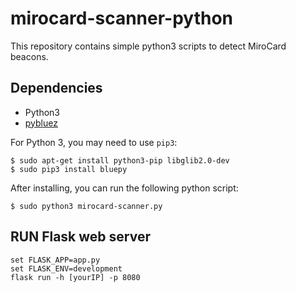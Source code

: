 mirocard-scanner-python
===============

This repository contains simple python3 scripts to detect MiroCard beacons.

## Dependencies

* Python3
* [pybluez](https://github.com/pybluez/pybluez)

For Python 3, you may need to use `pip3`:

```
$ sudo apt-get install python3-pip libglib2.0-dev
$ sudo pip3 install bluepy
```

After installing, you can run the following python script:

```
$ sudo python3 mirocard-scanner.py
```

## RUN Flask web server
```
set FLASK_APP=app.py
set FLASK_ENV=development
flask run -h [yourIP] -p 8080
```
